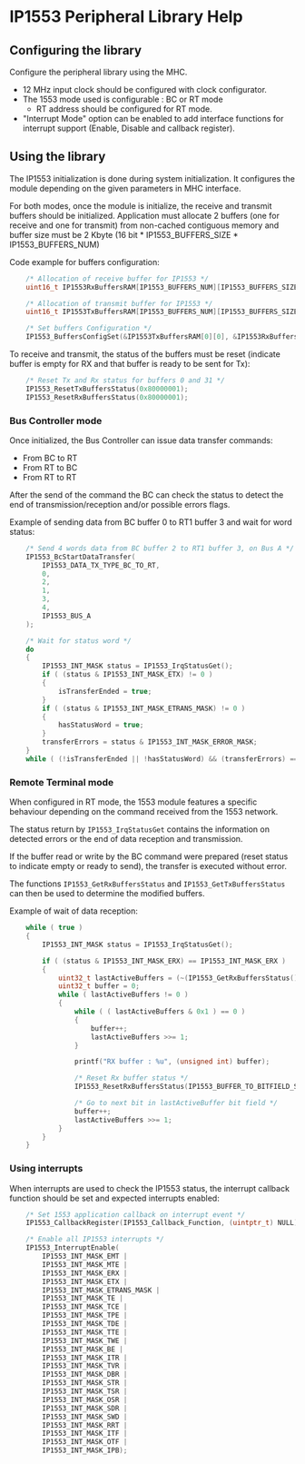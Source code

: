 ﻿# IP1553 Peripheral Library Help

## Configuring the library
Configure the peripheral library using the MHC. 

* 12 MHz input clock should be configured with clock configurator.
* The 1553 mode used is configurable : BC or RT mode
    * RT address should be configured for RT mode.
* "Interrupt Mode" option can be enabled to add interface functions for interrupt support (Enable, Disable and callback register).

## Using the library

The IP1553 initialization is done during system initialization. It configures the module depending on the given parameters in MHC interface.

For both modes, once the module is initialize, the receive and transmit buffers should be initialized. Application must allocate 2 buffers (one for receive and one for transmit) from non-cached contiguous memory and buffer size must be 2 Kbyte (16 bit * IP1553_BUFFERS_SIZE * IP1553_BUFFERS_NUM)

Code example for buffers configuration:

```C
    /* Allocation of receive buffer for IP1553 */
    uint16_t IP1553RxBuffersRAM[IP1553_BUFFERS_NUM][IP1553_BUFFERS_SIZE] __attribute__((aligned (32)))__attribute__((space(data), section (".ram_nocache")));

    /* Allocation of transmit buffer for IP1553 */
    uint16_t IP1553TxBuffersRAM[IP1553_BUFFERS_NUM][IP1553_BUFFERS_SIZE] __attribute__((aligned (32)))__attribute__((space(data), section (".ram_nocache")));

    /* Set buffers Configuration */
    IP1553_BuffersConfigSet(&IP1553TxBuffersRAM[0][0], &IP1553RxBuffersRAM[0][0]);
```

To receive and transmit, the status of the buffers must be reset (indicate buffer is empty for RX and that buffer is ready to be sent for Tx):

```C
    /* Reset Tx and Rx status for buffers 0 and 31 */
    IP1553_ResetTxBuffersStatus(0x80000001);
    IP1553_ResetRxBuffersStatus(0x80000001);
```

### Bus Controller mode

Once initialized, the Bus Controller can issue data transfer commands:
* From BC to RT
* From RT to BC
* From RT to RT

After the send of the command the BC can check the status to detect the end of transmission/reception and/or possible errors flags.

Example of sending data from BC buffer 0 to RT1 buffer 3 and wait for word status:

```C
    /* Send 4 words data from BC buffer 2 to RT1 buffer 3, on Bus A */
    IP1553_BcStartDataTransfer(
        IP1553_DATA_TX_TYPE_BC_TO_RT,
        0,
        2,
        1,
        3,
        4,
        IP1553_BUS_A
    );

    /* Wait for status word */
    do
    {
        IP1553_INT_MASK status = IP1553_IrqStatusGet();
        if ( (status & IP1553_INT_MASK_ETX) != 0 )
        {
            isTransferEnded = true;
        }
        if ( (status & IP1553_INT_MASK_ETRANS_MASK) != 0 )
        {
            hasStatusWord = true;
        }
        transferErrors = status & IP1553_INT_MASK_ERROR_MASK;
    }
    while ( (!isTransferEnded || !hasStatusWord) && (transferErrors) == 0 );
```
### Remote Terminal mode

When configured in RT mode, the 1553 module features a specific behaviour  depending on the command received from the 1553 network.

The status return by ```IP1553_IrqStatusGet``` contains the information on detected errors or the end of data reception and transmission.

If the buffer read or write by the BC command were prepared (reset status to indicate empty or ready to send), the transfer is executed without error.

The functions ```IP1553_GetRxBuffersStatus``` and ```IP1553_GetTxBuffersStatus``` can then be used to determine the modified buffers.

Example of wait of data reception:
```C
    while ( true )
    {
        IP1553_INT_MASK status = IP1553_IrqStatusGet();

        if ( (status & IP1553_INT_MASK_ERX) == IP1553_INT_MASK_ERX )
        {
            uint32_t lastActiveBuffers = (~(IP1553_GetRxBuffersStatus())) & 0x80000001;
            uint32_t buffer = 0;
            while ( lastActiveBuffers != 0 )
            {
                while ( ( lastActiveBuffers & 0x1 ) == 0 )
                {
                    buffer++;
                    lastActiveBuffers >>= 1;
                }

                printf("RX buffer : %u", (unsigned int) buffer);

                /* Reset Rx buffer status */
                IP1553_ResetRxBuffersStatus(IP1553_BUFFER_TO_BITFIELD_SA(buffer));

                /* Go to next bit in lastActiveBuffer bit field */
                buffer++;
                lastActiveBuffers >>= 1;
            }
        }
    }
```
### Using interrupts

When interrupts are used to check the IP1553 status, the interrupt callback function should be set and expected interrupts enabled:

```C
    /* Set 1553 application callback on interrupt event */
    IP1553_CallbackRegister(IP1553_Callback_Function, (uintptr_t) NULL);

    /* Enable all IP1553 interrupts */
    IP1553_InterruptEnable(
        IP1553_INT_MASK_EMT |
        IP1553_INT_MASK_MTE |
        IP1553_INT_MASK_ERX |
        IP1553_INT_MASK_ETX |
        IP1553_INT_MASK_ETRANS_MASK |
        IP1553_INT_MASK_TE |
        IP1553_INT_MASK_TCE |
        IP1553_INT_MASK_TPE |
        IP1553_INT_MASK_TDE |
        IP1553_INT_MASK_TTE |
        IP1553_INT_MASK_TWE |
        IP1553_INT_MASK_BE |
        IP1553_INT_MASK_ITR |
        IP1553_INT_MASK_TVR |
        IP1553_INT_MASK_DBR |
        IP1553_INT_MASK_STR |
        IP1553_INT_MASK_TSR |
        IP1553_INT_MASK_OSR |
        IP1553_INT_MASK_SDR |
        IP1553_INT_MASK_SWD |
        IP1553_INT_MASK_RRT |
        IP1553_INT_MASK_ITF |
        IP1553_INT_MASK_OTF |
        IP1553_INT_MASK_IPB);
```
